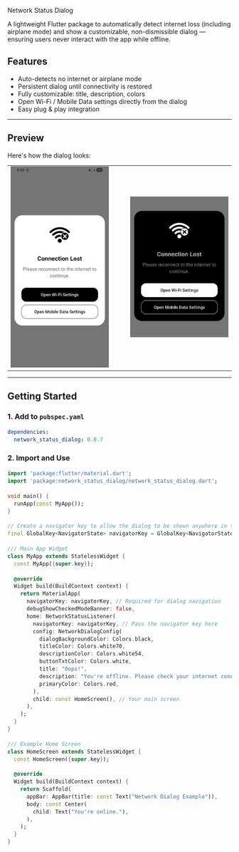 Network Status Dialog

A lightweight Flutter package to automatically detect internet loss (including airplane mode) and show a customizable, non-dismissible dialog — ensuring users never interact with the app while offline.

## Features

-  Auto-detects no internet or airplane mode
-  Persistent dialog until connectivity is restored
-  Fully customizable: title, description, colors
-  Open Wi-Fi / Mobile Data settings directly from the dialog
-  Easy plug & play integration

---

## Preview

Here's how the dialog looks:

<table>
  <tr>
    <td><img src="screenshot/screenshot1.jpeg" alt="Preview 1" width="300"/></td>
    <td style="width:20px;"></td> <!-- Spacer -->
    <td><img src="screenshot/screenshot2.jpeg" alt="Preview 2" width="300"/></td>
  </tr>
</table>

---

##  Getting Started

### 1. Add to `pubspec.yaml`

```yaml
dependencies:
  network_status_dialog: 0.0.7
```

### 2. Import and Use
```dart
import 'package:flutter/material.dart';
import 'package:network_status_dialog/network_status_dialog.dart';

void main() {
  runApp(const MyApp());
}

// Create a navigator key to allow the dialog to be shown anywhere in the app
final GlobalKey<NavigatorState> navigatorKey = GlobalKey<NavigatorState>();

/// Main App Widget
class MyApp extends StatelessWidget {
  const MyApp({super.key});

  @override
  Widget build(BuildContext context) {
    return MaterialApp(
      navigatorKey: navigatorKey, // Required for dialog navigation
      debugShowCheckedModeBanner: false,
      home: NetworkStatusListener(
        navigatorKey: navigatorKey, // Pass the navigator key here
        config: NetworkDialogConfig(
          dialogBackgroundColor: Colors.black,
          titleColor: Colors.white70,
          descriptionColor: Colors.white54,
          buttonTxtColor: Colors.white,
          title: "Oops!",
          description: "You're offline. Please check your internet connection.",
          primaryColor: Colors.red,
        ),
        child: const HomeScreen(), // Your main screen
      ),
    );
  }
}

/// Example Home Screen
class HomeScreen extends StatelessWidget {
  const HomeScreen({super.key});

  @override
  Widget build(BuildContext context) {
    return Scaffold(
      appBar: AppBar(title: const Text("Network Dialog Example")),
      body: const Center(
        child: Text("You're online."),
      ),
    );
  }
}

```



